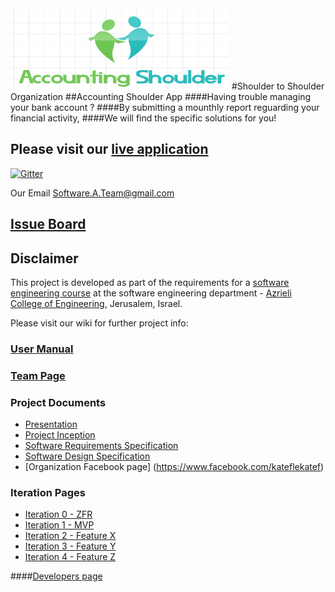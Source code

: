 <img src="https://raw.githubusercontent.com/oronsa/shoulder2shoulder/master/Doc/Images/Logo/logo.PNG?v=3&s=100" width ="350" height="130">
#Shoulder to Shoulder Organization 
##Accounting Shoulder App
####Having trouble managing your bank account ?
####By submitting a mounthly report reguarding your financial activity,
####We will find the specific solutions for you! 
<br />

## Please visit our [live application](http://accountingshoulder.azurewebsites.net/)

[![Gitter](https://badges.gitter.im/oronsa/shoulder2shoulder.svg)](https://gitter.im/oronsa/shoulder2shoulder?utm_source=badge&utm_medium=badge&utm_campaign=pr-badge)
<br />

Our Email
Software.A.Team@gmail.com
## [Issue Board](https://github.com/oronsa/shoulder2shoulder/issues)

## Disclaimer
This project is developed as part of the requirements for a [software engineering course](https://github.com/jce-il/se-class/wiki) at the software engineering department - [Azrieli College of Engineering](http://www.jce.ac.il/), Jerusalem, Israel.

Please visit our wiki for further project info: 

### [User Manual](https://github.com/oronsa/shoulder2shoulder/wiki/user-manual)

### [Team Page](https://github.com/oronsa/shoulder2shoulder/wiki/team)

### Project Documents
- [Presentation](https://github.com/oronsa/shoulder2shoulder/blob/master/Doc/The%20general%20idea.pptx)
- [Project Inception](https://github.com/oronsa/shoulder2shoulder/wiki/inception)
- [Software Requirements Specification](../../wiki/)
- [Software Design Specification](../../wiki/)
- [Organization Facebook page] (https://www.facebook.com/kateflekatef)

### Iteration Pages
- [Iteration 0 - ZFR](https://github.com/oronsa/shoulder2shoulder/wiki/ZFR)
- [Iteration 1 - MVP]()
- [Iteration 2 - Feature X]()
- [Iteration 3 - Feature Y]()
- [Iteration 4 - Feature Z]()

####[Developers page](https://github.com/oronsa/shoulder2shoulder/wiki/Documentation-Page)
